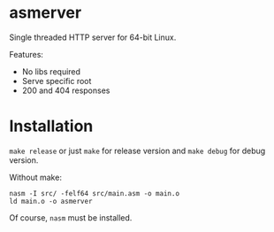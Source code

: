 # asmerver
Single threaded HTTP server for 64-bit Linux.

Features:
* No libs required
* Serve specific root
* 200 and 404 responses

# Installation
`make release` or just `make` for release version and `make debug` for debug version.

Without make:
```
nasm -I src/ -felf64 src/main.asm -o main.o
ld main.o -o asmerver
```

Of course, `nasm` must be installed.

